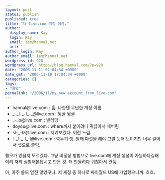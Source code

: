 ```yaml
---
layout: post
status: publish
published: true
title: "내 live.com 계정 이름."
author:
  display_name: Kay
  login: Kay
  email: iam@hannal.net
  url: ''
author_login: Kay
author_email: iam@hannal.net
wordpress_id: 928
wordpress_url: http://blog.hannal.com/?p=928
date: '2006-11-11 02:04:34 +0900'
date_gmt: '2006-11-10 17:04:34 +0900'
categories: []
tags:
- "희망"
permalink: "/2006/11/my_new_account_from_live-com"
---
```

<ul>
<li>hannal@live.com : 흠. 나한텐 무난한 계정 이름</li>
<li>_-_l-_-l_-_@live.com : 뒹굴 뒹굴</li>
<li>_-_o@live.com : 발라당</li>
<li>doyou@live.com : where까지 붙이려다 귀찮아서 떼버림</li>
<li>sl-_-lz@live.com : 지켜보겠다. 이런 느낌.</li>
<li>l-_l-_-l_-l@live.com : 깍두기 셋. 원래 다섯을 해야 그럴 듯해 보이지만 너무 길어서 셋으로 줄임.</li>
</ul>
<p>쓸모가 있을지 모르겠다. 그냥 비정상 방법으로 live.com에 계정 생성이 가능하다길래 이리 저리 실험해본답시고 만든 것. 더 만들려다 귀찮아서 관둠.</p>
<p>아, 아주 쓸모 없진 않았구나. 저 계정 중 하나로 싸이월드 US에 가입했으니까. 흐흐.</p>
